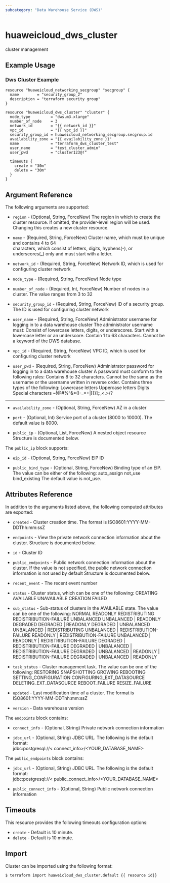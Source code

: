 ```yaml
---
subcategory: "Data Warehouse Service (DWS)"
---
```


# huaweicloud\_dws\_cluster

cluster management

## Example Usage

### Dws Cluster Example

```hcl
resource "huaweicloud_networking_secgroup" "secgroup" {
  name        = "security_group_2"
  description = "terraform security group"
}

resource "huaweicloud_dws_cluster" "cluster" {
  node_type         = "dws.m3.xlarge"
  number_of_node    = 3
  network_id        = "{{ network_id }}"
  vpc_id            = "{{ vpc_id }}"
  security_group_id = huaweicloud_networking_secgroup.secgroup.id
  availability_zone = "{{ availability_zone }}"
  name              = "terraform_dws_cluster_test"
  user_name         = "test_cluster_admin"
  user_pwd          = "cluster123@!"

  timeouts {
    create = "30m"
    delete = "30m"
  }
}
```

## Argument Reference

The following arguments are supported:

* `region` - (Optional, String, ForceNew) The region in which to create the cluster resource. If omitted, the provider-level region will be used. Changing this creates a new cluster resource.

* `name` - (Required, String, ForceNew) Cluster name, which must be unique and contains 4 to 64    
  characters, which consist of letters, digits, hyphens(-), or
  underscores(_) only and must start with a letter.

* `network_id` - (Required, String, ForceNew) Network ID, which is used for configuring cluster network

* `node_type` - (Required, String, ForceNew) Node type

* `number_of_node` - (Required, Int, ForceNew) Number of nodes in a cluster. The value ranges from 3 to 32

* `security_group_id` - (Required, String, ForceNew) ID of a security group. The ID is used for configuring cluster network

* `user_name` - (Required, String, ForceNew) Administrator username for logging in to a data warehouse cluster The
  administrator username must:  Consist of lowercase letters, digits,
  or underscores.  Start with a lowercase letter or an underscore. 
  Contain 1 to 63 characters.  Cannot be a keyword of the DWS database.

* `vpc_id` - (Required, String, ForceNew) VPC ID, which is used for configuring cluster network

* `user_pwd` - (Required, String, ForceNew) Administrator password for logging in to a data warehouse cluster  A
  password must conform to the following rules:  Contains 8 to 32
  characters.  Cannot be the same as the username or the username
  written in reverse order.  Contains three types of the following: 
  Lowercase letters  Uppercase letters  Digits  Special characters
  ~!@#%^&*()-_=+|[{}];:,<.>/?

- - -

* `availability_zone` - (Optional, String, ForceNew) AZ in a cluster

* `port` - (Optional, Int) Service port of a cluster (8000 to 10000). The default value is 8000.

* `public_ip` - (Optional, List, ForceNew) A nested object resource Structure is documented below.

The `public_ip` block supports:

* `eip_id` - (Optional, String, ForceNew) EIP ID

* `public_bind_type` - (Optional, String, ForceNew) Binding type of an EIP. The value can be either of the following:
   auto_assign  not_use  bind_existing  The default value is
  not_use.

## Attributes Reference

In addition to the arguments listed above, the following computed attributes are exported:

* `created` - Cluster creation time. The format is     ISO8601:YYYY-MM-DDThh:mm:ssZ

* `endpoints` - View the private network connection information about the    
  cluster. Structure is documented below.

* `id` - Cluster ID

* `public_endpoints` - Public network connection information about the cluster. If the
  value is not specified, the public network connection information is not used by default Structure is documented below.

* `recent_event` - The recent event number

* `status` - Cluster status, which can be one of the following:  CREATING AVAILABLE  UNAVAILABLE  CREATION FAILED

* `sub_status` - Sub-status of clusters in the AVAILABLE state. The value can be one
  of the following:  NORMAL  READONLY  REDISTRIBUTING 
  REDISTRIBUTION-FAILURE  UNBALANCED  UNBALANCED | READONLY  DEGRADED 
  DEGRADED | READONLY  DEGRADED | UNBALANCED  UNBALANCED |
  REDISTRIBUTING  UNBALANCED | REDISTRIBUTION-FAILURE  READONLY |
  REDISTRIBUTION-FAILURE  UNBALANCED | READONLY |
  REDISTRIBUTION-FAILURE  DEGRADED | REDISTRIBUTION-FAILURE  DEGRADED |
  UNBALANCED | REDISTRIBUTION-FAILURE  DEGRADED | UNBALANCED | READONLY
  | REDISTRIBUTION-FAILURE  DEGRADED | UNBALANCED | READONLY

* `task_status` - Cluster management task. The value can be one of the following: 
  RESTORING  SNAPSHOTTING  GROWING  REBOOTING  SETTING_CONFIGURATION 
  CONFIGURING_EXT_DATASOURCE  DELETING_EXT_DATASOURCE  REBOOT_FAILURE 
  RESIZE_FAILURE

* `updated` - Last modification time of a cluster. The format is    
  ISO8601:YYYY-MM-DDThh:mm:ssZ

* `version` - Data warehouse version

The `endpoints` block contains:

* `connect_info` - (Optional, String) Private network connection information

* `jdbc_url` - (Optional, String)
  JDBC URL. The following is the default format:             
  jdbc:postgresql://< connect_info>/<YOUR_DATABASE_NAME>

The `public_endpoints` block contains:

* `jdbc_url` - (Optional, String)
  JDBC URL. The following is the default format:             
  jdbc:postgresql://< public_connect_info>/<YOUR_DATABASE_NAME>

* `public_connect_info` - (Optional, String)
  Public network connection information

## Timeouts
This resource provides the following timeouts configuration options:
- `create` - Default is 10 minute.
- `delete` - Default is 10 minute.

## Import

Cluster can be imported using the following format:

```
$ terraform import huaweicloud_dws_cluster.default {{ resource id}}
```
